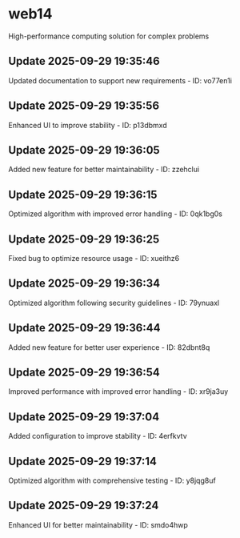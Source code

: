 # web14
High-performance computing solution for complex problems

## Update 2025-09-29 19:35:46
Updated documentation to support new requirements - ID: vo77en1i


## Update 2025-09-29 19:35:56
Enhanced UI to improve stability - ID: p13dbmxd


## Update 2025-09-29 19:36:05
Added new feature for better maintainability - ID: zzehclui


## Update 2025-09-29 19:36:15
Optimized algorithm with improved error handling - ID: 0qk1bg0s


## Update 2025-09-29 19:36:25
Fixed bug to optimize resource usage - ID: xueithz6


## Update 2025-09-29 19:36:34
Optimized algorithm following security guidelines - ID: 79ynuaxl


## Update 2025-09-29 19:36:44
Added new feature for better user experience - ID: 82dbnt8q


## Update 2025-09-29 19:36:54
Improved performance with improved error handling - ID: xr9ja3uy


## Update 2025-09-29 19:37:04
Added configuration to improve stability - ID: 4erfkvtv


## Update 2025-09-29 19:37:14
Optimized algorithm with comprehensive testing - ID: y8jqg8uf


## Update 2025-09-29 19:37:24
Enhanced UI for better maintainability - ID: smdo4hwp

